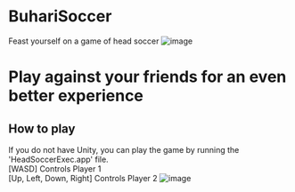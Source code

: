# BuhariSoccer
Feast yourself on a game of head soccer 
![image](https://github.com/mofegpt/BuhariSoccer/assets/137474049/224e2697-2396-42c6-8383-02f5affe67b7)

# Play against your friends for an even better experience 

## How to play 

If you do not have Unity, you can play the game by running the 'HeadSoccerExec.app' file.<br>
[WASD] Controls Player 1 <br>
[Up, Left, Down, Right] Controls Player 2
![image](https://github.com/mofegpt/BuhariSoccer/assets/137474049/0cee3b6c-cc34-48a8-b41d-feba6abad2e6)
